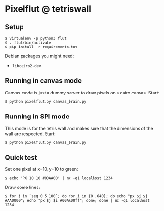 # Pixelflut @ tetriswall

## Setup

    $ virtualenv -p python3 flut
	$ . flut/bin/activate
	$ pip install -r requirements.txt

Debian packages you might need:

- `libcairo2-dev`

## Running in canvas mode

Canvas mode is just a dummy server to draw pixels on a cairo canvas.
Start:

    $ python pixelflut.py canvas_brain.py

## Running in SPI mode

This mode is for the tetris wall and makes sure that the dimensions
of the wall are respected.
Start:

	$ python pixelflut.py canvas_brain.py

## Quick test

Set one pixel at x=10, y=10 to green:

	$ echo 'PX 10 10 #00AA00' | nc -q1 localhost 1234

Draw some lines:

	$ for j in `seq 0 5 100`; do for i in {0..640}; do echo "px $i $j #AA0000"; echo "px $j $i #00AA00ff"; done; done | nc -q1 localhost 1234

